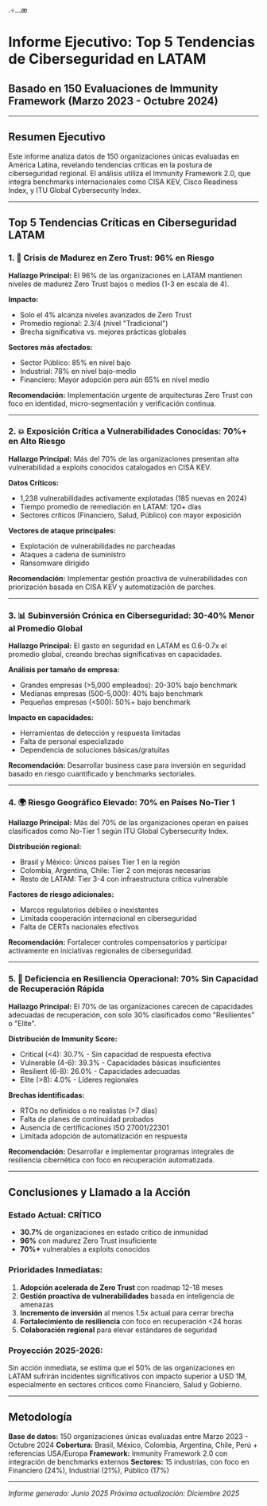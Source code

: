 .÷…æ
# Informe Ejecutivo: Top 5 Tendencias de Ciberseguridad en LATAM
## Basado en 150 Evaluaciones de Immunity Framework (Marzo 2023 - Octubre 2024)

---

## Resumen Ejecutivo

Este informe analiza datos de 150 organizaciones únicas evaluadas en América Latina, revelando tendencias críticas en la postura de ciberseguridad regional. El análisis utiliza el Immunity Framework 2.0, que integra benchmarks internacionales como CISA KEV, Cisco Readiness Index, y ITU Global Cybersecurity Index.

---

## Top 5 Tendencias Críticas en Ciberseguridad LATAM

### 1. 🚨 **Crisis de Madurez en Zero Trust: 96% en Riesgo**

**Hallazgo Principal:** El 96% de las organizaciones en LATAM mantienen niveles de madurez Zero Trust bajos o medios (1-3 en escala de 4).

**Impacto:**
- Solo el 4% alcanza niveles avanzados de Zero Trust
- Promedio regional: 2.3/4 (nivel "Tradicional")
- Brecha significativa vs. mejores prácticas globales

**Sectores más afectados:**
- Sector Público: 85% en nivel bajo
- Industrial: 78% en nivel bajo-medio
- Financiero: Mayor adopción pero aún 65% en nivel medio

**Recomendación:** Implementación urgente de arquitecturas Zero Trust con foco en identidad, micro-segmentación y verificación continua.

---

### 2. 💥 **Exposición Crítica a Vulnerabilidades Conocidas: 70%+ en Alto Riesgo**

**Hallazgo Principal:** Más del 70% de las organizaciones presentan alta vulnerabilidad a exploits conocidos catalogados en CISA KEV.

**Datos Críticos:**
- 1,238 vulnerabilidades activamente explotadas (185 nuevas en 2024)
- Tiempo promedio de remediación en LATAM: 120+ días
- Sectores críticos (Financiero, Salud, Público) con mayor exposición

**Vectores de ataque principales:**
- Explotación de vulnerabilidades no parcheadas
- Ataques a cadena de suministro
- Ransomware dirigido

**Recomendación:** Implementar gestión proactiva de vulnerabilidades con priorización basada en CISA KEV y automatización de parches.

---

### 3. 📊 **Subinversión Crónica en Ciberseguridad: 30-40% Menor al Promedio Global**

**Hallazgo Principal:** El gasto en seguridad en LATAM es 0.6-0.7x el promedio global, creando brechas significativas en capacidades.

**Análisis por tamaño de empresa:**
- Grandes empresas (>5,000 empleados): 20-30% bajo benchmark
- Medianas empresas (500-5,000): 40% bajo benchmark
- Pequeñas empresas (<500): 50%+ bajo benchmark

**Impacto en capacidades:**
- Herramientas de detección y respuesta limitadas
- Falta de personal especializado
- Dependencia de soluciones básicas/gratuitas

**Recomendación:** Desarrollar business case para inversión en seguridad basado en riesgo cuantificado y benchmarks sectoriales.

---

### 4. 🌍 **Riesgo Geográfico Elevado: 70% en Países No-Tier 1**

**Hallazgo Principal:** Más del 70% de las organizaciones operan en países clasificados como No-Tier 1 según ITU Global Cybersecurity Index.

**Distribución regional:**
- Brasil y México: Únicos países Tier 1 en la región
- Colombia, Argentina, Chile: Tier 2 con mejoras necesarias
- Resto de LATAM: Tier 3-4 con infraestructura crítica vulnerable

**Factores de riesgo adicionales:**
- Marcos regulatorios débiles o inexistentes
- Limitada cooperación internacional en ciberseguridad
- Falta de CERTs nacionales efectivos

**Recomendación:** Fortalecer controles compensatorios y participar activamente en iniciativas regionales de ciberseguridad.

---

### 5. 🔄 **Deficiencia en Resiliencia Operacional: 70% Sin Capacidad de Recuperación Rápida**

**Hallazgo Principal:** El 70% de las organizaciones carecen de capacidades adecuadas de recuperación, con solo 30% clasificados como "Resilientes" o "Elite".

**Distribución de Immunity Score:**
- Critical (<4): 30.7% - Sin capacidad de respuesta efectiva
- Vulnerable (4-6): 39.3% - Capacidades básicas insuficientes
- Resilient (6-8): 26.0% - Capacidades adecuadas
- Elite (>8): 4.0% - Líderes regionales

**Brechas identificadas:**
- RTOs no definidos o no realistas (>7 días)
- Falta de planes de continuidad probados
- Ausencia de certificaciones ISO 27001/22301
- Limitada adopción de automatización en respuesta

**Recomendación:** Desarrollar e implementar programas integrales de resiliencia cibernética con foco en recuperación automatizada.

---

## Conclusiones y Llamado a la Acción

### Estado Actual: CRÍTICO
- **30.7%** de organizaciones en estado crítico de inmunidad
- **96%** con madurez Zero Trust insuficiente
- **70%+** vulnerables a exploits conocidos

### Prioridades Inmediatas:
1. **Adopción acelerada de Zero Trust** con roadmap 12-18 meses
2. **Gestión proactiva de vulnerabilidades** basada en inteligencia de amenazas
3. **Incremento de inversión** al menos 1.5x actual para cerrar brecha
4. **Fortalecimiento de resiliencia** con foco en recuperación <24 horas
5. **Colaboración regional** para elevar estándares de seguridad

### Proyección 2025-2026:
Sin acción inmediata, se estima que el 50% de las organizaciones en LATAM sufrirán incidentes significativos con impacto superior a USD 1M, especialmente en sectores críticos como Financiero, Salud y Gobierno.

---

## Metodología

**Base de datos:** 150 organizaciones únicas evaluadas entre Marzo 2023 - Octubre 2024
**Cobertura:** Brasil, México, Colombia, Argentina, Chile, Perú + referencias USA/Europa
**Framework:** Immunity Framework 2.0 con integración de benchmarks externos
**Sectores:** 15 industrias, con foco en Financiero (24%), Industrial (21%), Público (17%)

---

*Informe generado: Junio 2025*
*Próxima actualización: Diciembre 2025*